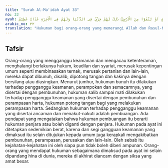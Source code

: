 ```yaml
---
title: "Surah Al-Ma'idah Ayat 33"
no: 33
ayah: اِنَّمَا جَزٰۤؤُا الَّذِيْنَ يُحَارِبُوْنَ اللّٰهَ وَرَسُوْلَهٗ وَيَسْعَوْنَ فِى الْاَرْضِ فَسَادًا اَنْ يُّقَتَّلُوْٓا اَوْ يُصَلَّبُوْٓا اَوْ تُقَطَّعَ اَيْدِيْهِمْ وَاَرْجُلُهُمْ مِّنْ خِلَافٍ اَوْ يُنْفَوْا مِنَ الْاَرْضِۗ ذٰلِكَ لَهُمْ خِزْيٌ فِى الدُّنْيَا وَلَهُمْ فِى الْاٰخِرَةِ عَذَابٌ عَظِيْمٌ
arabic_no: ٣٣
translation: "Hukuman bagi orang-orang yang memerangi Allah dan Rasul-Nya dan membuat kerusakan di bumi hanyalah dibunuh atau disalib, atau dipotong tangan dan kaki mereka secara silang, atau diasingkan dari tempat kediamannya. Yang demikian itu kehinaan bagi mereka di dunia, dan di akhirat mereka mendapat azab yang besar."
---
```


## Tafsir

Orang-orang yang mengganggu keamanan dan mengacau ketenteraman, menghalangi berlakunya hukum, keadilan dan syariat, merusak kepentingan umum seperti membinasakan ternak, merusak pertanian dan lain-lain, mereka dapat dibunuh, disalib, dipotong tangan dan kakinya dengan bersilang atau diasingkan. Menurut jumhur, hukuman bunuh itu dilakukan terhadap pengganggu keamanan, perampokan dan semacamnya, yang disertai dengan pembunuhan, hukuman salib sampai mati dilakukan terhadap pengganggu keamanan yang disertai dengan pembunuhan dan perampasan harta, hukuman potong tangan bagi yang melakukan perampasan harta. Sedangkan hukuman terhadap pengganggu keamanan yang disertai ancaman dan menakut-nakuti adalah pembuangan. Ada pendapat yang mengatakan bahwa hukuman pembuangan itu berarti hukuman penjara atau boleh diganti dengan penjara. Hukuman pada ayat ini ditetapkan sedemikian berat, karena dari segi gangguan keamanan yang dimaksud itu selain ditujukan kepada umum juga kerapkali mengakibatkan pembunuhan, perampasan, perusakan dan lain-lain. Oleh sebab itu kejahatan-kejahatan ini oleh siapa pun tidak boleh diberi ampunan. Orang-orang yang mendapat hukuman sebagaimana dimaksud pada ayat ini selain dipandang hina di dunia, mereka di akhirat diancam dengan siksa yang amat besar.